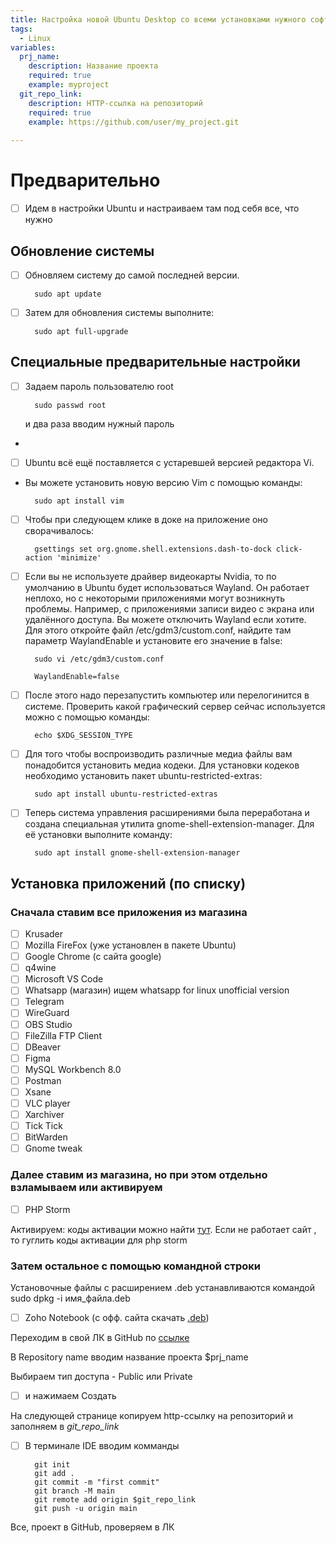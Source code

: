 ```yaml
---
title: Настройка новой Ubuntu Desktop со всеми установками нужного софта 
tags:
  - Linux
variables:
  prj_name:
    description: Название проекта
    required: true
    example: myproject 
  git_repo_link:
    description: HTTP-ссылка на репозиторий
    required: true
    example: https://github.com/user/my_project.git
    
---
```


# Предварительно
- [ ] Идем в настройки Ubuntu и настраиваем там под себя все, что нужно

## Обновление системы

- [ ] Обновляем систему до самой последней версии.
  ```
    sudo apt update
  ```
  
- [ ] Затем для обновления системы выполните:
  ```
    sudo apt full-upgrade
  ```
## Специальные предварительные настройки

- [ ] Задаем пароль пользователю root
  ```
    sudo passwd root
  ```
  и два раза вводим нужный пароль
- 
- [ ] Ubuntu всё ещё поставляется с устаревшей версией редактора Vi. 
- Вы можете установить новую версию Vim с помощью команды:
  ```
    sudo apt install vim
  ```
  
- [ ] Чтобы при следующем клике в доке на приложение оно сворачивалось:
  ```
    gsettings set org.gnome.shell.extensions.dash-to-dock click-action 'minimize'
  ```
  
- [ ] Если вы не используете драйвер видеокарты Nvidia, то по умолчанию в Ubuntu будет использоваться Wayland. Он работает неплохо, но с некоторыми приложениями могут возникнуть проблемы. Например, с приложениями записи видео с экрана или удалённого доступа. Вы можете отключить Wayland если хотите. Для этого откройте файл /etc/gdm3/custom.conf, найдите там параметр WaylandEnable и установите его значение в false:
  ```
    sudo vi /etc/gdm3/custom.conf
  ```
  ```
    WaylandEnable=false
  ```
  
- [ ] После этого надо перезапустить компьютер или перелогинится в системе. Проверить какой графический сервер сейчас используется можно с помощью команды:
  ```
    echo $XDG_SESSION_TYPE
  ```

- [ ] Для того чтобы воспроизводить различные медиа файлы вам понадобится установить медиа кодеки. Для установки кодеков необходимо установить пакет ubuntu-restricted-extras:
  ```
    sudo apt install ubuntu-restricted-extras
  ```

- [ ] Теперь система управления расширениями была переработана и создана специальная утилита gnome-shell-extension-manager. Для её установки выполните команду:
  ```
    sudo apt install gnome-shell-extension-manager
  ```
    
## Установка приложений (по списку)

### Сначала ставим все приложения из магазина

- [ ] Krusader
- [ ] Mozilla FireFox (уже установлен в пакете Ubuntu)
- [ ] Google Chrome (с сайта google)
- [ ] q4wine
- [ ] Microsoft VS Code
- [ ] Whatsapp (магазин) ищем whatsapp for linux unofficial version
- [ ] Telegram
- [ ] WireGuard
- [ ] OBS Studio
- [ ] FileZilla FTP Client
- [ ] DBeaver
- [ ] Figma
- [ ] MySQL Workbench 8.0
- [ ] Postman
- [ ] Xsane
- [ ] VLC player
- [ ] Xarchiver
- [ ] Tick Tick
- [ ] BitWarden
- [ ] Gnome tweak

### Далее ставим из магазина, но при этом отдельно взламываем или активируем

- [ ] PHP Storm 

Активируем:
коды активации можно найти [тут](https://key.words.run/en?aid=65029352ef46bdfc83201103). 
Если не работает сайт , то гуглить коды активации для php storm

### Затем остальное с помощью командной строки
Установочные файлы с расширением .deb устанавливаются командой
sudo dpkg -i имя_файла.deb

- [ ] Zoho Notebook (с офф. сайта скачать [.deb](https://notebook.zoho.com/linuxApp.do))



Переходим в свой ЛК в GitHub по [ссылке](https://github.com/new)

В Repository name вводим название проекта $prj_name

Выбираем тип доступа - Public или Private

- [ ] и нажимаем Создать 

На следующей странице копируем http-ссылку на репозиторий и заполняем в <var>git_repo_link</var>

- [ ] В терминале IDE вводим комманды
  ```
    git init
    git add .
    git commit -m "first commit"
    git branch -M main
    git remote add origin $git_repo_link
    git push -u origin main
  ```
  
Все, проект в GitHub, проверяем в ЛК

